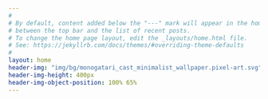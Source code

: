```yaml
---
#
# By default, content added below the "---" mark will appear in the home page
# between the top bar and the list of recent posts.
# To change the home page layout, edit the _layouts/home.html file.
# See: https://jekyllrb.com/docs/themes/#overriding-theme-defaults
#
layout: home
header-img: "img/bg/monogatari_cast_minimalist_wallpaper.pixel-art.svg"
header-img-height: 400px
header-img-object-position: 100% 65%
---
```

